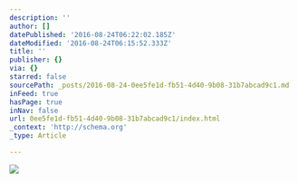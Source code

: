 ```yaml
---
description: ''
author: []
datePublished: '2016-08-24T06:22:02.185Z'
dateModified: '2016-08-24T06:15:52.333Z'
title: ''
publisher: {}
via: {}
starred: false
sourcePath: _posts/2016-08-24-0ee5fe1d-fb51-4d40-9b08-31b7abcad9c1.md
inFeed: true
hasPage: true
inNav: false
url: 0ee5fe1d-fb51-4d40-9b08-31b7abcad9c1/index.html
_context: 'http://schema.org'
_type: Article

---
```

![](https://the-grid-user-content.s3-us-west-2.amazonaws.com/257fa17c-7535-4d29-a8b0-2f928d7cdb55.jpg)
